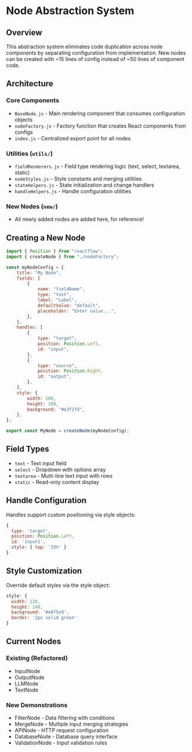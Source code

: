 # Node Abstraction System

## Overview

This abstraction system eliminates code duplication across node components by separating configuration from implementation. New nodes can be created with ~15 lines of config instead of ~50 lines of component code.

## Architecture

### Core Components

-   `BaseNode.js` - Main rendering component that consumes configuration objects
-   `nodeFactory.js` - Factory function that creates React components from configs
-   `index.js` - Centralized export point for all nodes

### Utilities (`utils/`)

-   `fieldRenderers.js` - Field type rendering logic (text, select, textarea, static)
-   `nodeStyles.js` - Style constants and merging utilities
-   `stateHelpers.js` - State initialization and change handlers
-   `handleHelpers.js` - Handle configuration utilities

### New Nodes (`new/`)
-   All newly added nodes are added here, for reference!

## Creating a New Node

```javascript
import { Position } from "reactflow";
import { createNode } from "./nodeFactory";

const myNodeConfig = {
	title: "My Node",
	fields: [
		{
			name: "fieldName",
			type: "text",
			label: "Label",
			defaultValue: "default",
			placeholder: "Enter value...",
		},
	],
	handles: [
		{
			type: "target",
			position: Position.Left,
			id: "input",
		},
		{
			type: "source",
			position: Position.Right,
			id: "output",
		},
	],
	style: {
		width: 200,
		height: 100,
		background: "#e3f2fd",
	},
};

export const MyNode = createNode(myNodeConfig);
```

## Field Types

-   `text` - Text input field
-   `select` - Dropdown with options array
-   `textarea` - Multi-line text input with rows
-   `static` - Read-only content display

## Handle Configuration

Handles support custom positioning via style objects:

```javascript
{
  type: 'target',
  position: Position.Left,
  id: 'input1',
  style: { top: '33%' }
}
```

## Style Customization

Override default styles via the style object:

```javascript
style: {
  width: 220,
  height: 140,
  background: '#e8f5e9',
  border: '2px solid green'
}
```

## Current Nodes

### Existing (Refactored)

-   InputNode
-   OutputNode
-   LLMNode
-   TextNode

### New Demonstrations

-   FilterNode - Data filtering with conditions
-   MergeNode - Multiple input merging strategies
-   APINode - HTTP request configuration
-   DatabaseNode - Database query interface
-   ValidationNode - Input validation rules
